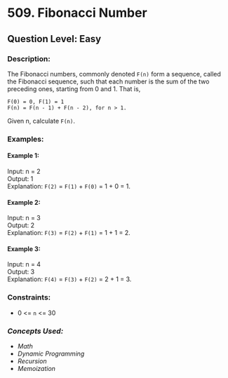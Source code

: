 # 509. Fibonacci Number
## Question Level: Easy
### Description:
The Fibonacci numbers, commonly denoted `F(n)` form a sequence, called the Fibonacci sequence, such that each number is the sum of the two preceding ones, starting from 0 and 1. That is,
```
F(0) = 0, F(1) = 1
F(n) = F(n - 1) + F(n - 2), for n > 1.
```
Given n, calculate `F(n)`.

### Examples:
#### Example 1:

Input: n = 2  
Output: 1  
Explanation: `F(2)` = `F(1)` + `F(0)` = 1 + 0 = 1.
#### Example 2:

Input: n = 3  
Output: 2  
Explanation: `F(3)` = `F(2)` + `F(1)` = 1 + 1 = 2.  
#### Example 3:

Input: n = 4  
Output: 3  
Explanation: `F(4)` = `F(3)` + `F(2)` = 2 + 1 = 3.  

### Constraints:

- 0 <= `n` <= 30

### <i>Concepts Used:
- Math
- Dynamic Programming
- Recursion
- Memoization</i>